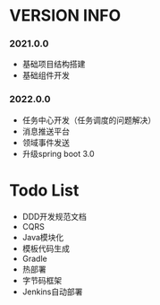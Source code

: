 # VERSION INFO

### 2021.0.0

- 基础项目结构搭建
- 基础组件开发

### 2022.0.0

- 任务中心开发（任务调度的问题解决）
- 消息推送平台
- 领域事件发送
- 升级spring boot 3.0

# Todo List

- DDD开发规范文档
- CQRS
- Java模块化
- 模板代码生成
- Gradle
- 热部署
- 字节码框架
- Jenkins自动部署

